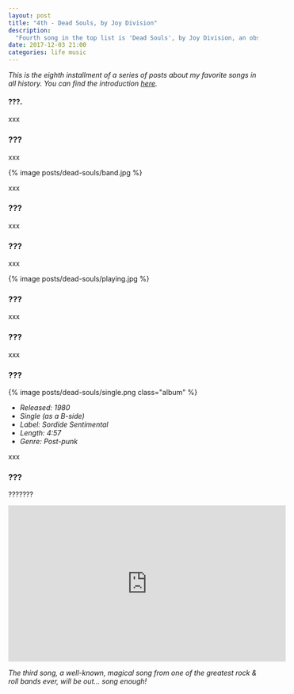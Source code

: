 ```yaml
---
layout: post
title: "4th - Dead Souls, by Joy Division"
description:
  "Fourth song in the top list is 'Dead Souls', by Joy Division, an obscure, hypnotic, build-up track from the late seventies."
date: 2017-12-03 21:00
categories: life music
---
```


*This is the eighth installment of a series of posts about my favorite songs in all history. You can find the introduction [here](/a-short-music-bundle).*

#### ???.

xxx

### ???

xxx

{% image posts/dead-souls/band.jpg %}

xxx

### ???

xxx

### ???

xxx

{% image posts/dead-souls/playing.jpg %}

### ???

xxx

### ???

xxx

### ???

{% image posts/dead-souls/single.png class="album" %}

* *Released: 1980*
* *Single (as a B-side)*
* *Label: Sordide Sentimental*
* *Length: 4:57*
* *Genre: Post-punk*

xxx

### ???

???????

<iframe width="560" height="315" src="https://www.youtube.com/embed/MhEm4S-4v_U" frameborder="0" allowfullscreen class="youtube"></iframe>

*The third song, a well-known, magical song from one of the greatest rock & roll bands ever, will be out... song enough!*
